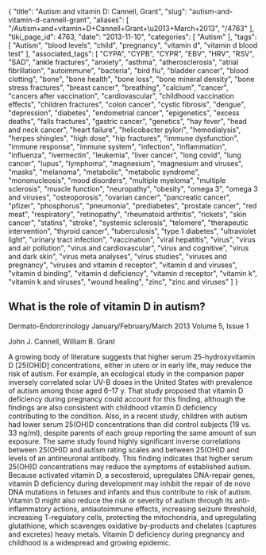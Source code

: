 {
    "title": "Autism and vitamin D: Cannell, Grant",
    "slug": "autism-and-vitamin-d-cannell-grant",
    "aliases": [
        "/Autism+and+vitamin+D+Cannell+Grant+\u2013+March+2013",
        "/4763"
    ],
    "tiki_page_id": 4763,
    "date": "2013-11-10",
    "categories": [
        "Autism"
    ],
    "tags": [
        "Autism",
        "blood levels",
        "child",
        "pregnancy",
        "vitamin d",
        "vitamin d blood test"
    ],
    "associated_tags": [
        "CYPA",
        "CYPB",
        "CYPR",
        "EBV",
        "HRV",
        "RSV",
        "SAD",
        "ankle fractures",
        "anxiety",
        "asthma",
        "atherosclerosis",
        "atrial fibrillation",
        "autoimmune",
        "bacteria",
        "bird flu",
        "bladder cancer",
        "blood clotting",
        "bone",
        "bone health",
        "bone loss",
        "bone mineral density",
        "bone stress fractures",
        "breast cancer",
        "breathing",
        "calcium",
        "cancer",
        "cancers after vaccination",
        "cardiovascular",
        "childhood vaccination effects",
        "children fractures",
        "colon cancer",
        "cystic fibrosis",
        "dengue",
        "depression",
        "diabetes",
        "endometrial cancer",
        "epigenetics",
        "excess deaths",
        "falls fractures",
        "gastric cancer",
        "genetics",
        "hay fever",
        "head and neck cancer",
        "heart failure",
        "helicobacter pylori",
        "hemodialysis",
        "herpes shingles",
        "high dose",
        "hip fractures",
        "immune dysfunction",
        "immune response",
        "immune system",
        "infection",
        "inflammation",
        "influenza",
        "ivermectin",
        "leukemia",
        "liver cancer",
        "long covid",
        "lung cancer",
        "lupus",
        "lymphoma",
        "magnesium",
        "magnesium and viruses",
        "masks",
        "melanoma",
        "metabolic",
        "metabolic syndrome",
        "mononucleosis",
        "mood disorders",
        "multiple myeloma",
        "multiple sclerosis",
        "muscle function",
        "neuropathy",
        "obesity",
        "omega 3",
        "omega 3 and viruses",
        "osteoporosis",
        "ovarian cancer",
        "pancreatic cancer",
        "pfizer",
        "phosphorus",
        "pneumonia",
        "prediabetes",
        "prostate cancer",
        "red meat",
        "respiratory",
        "retinopathy",
        "rheumatoid arthritis",
        "rickets",
        "skin cancer",
        "statins",
        "stroke",
        "systemic sclerosis",
        "telomere",
        "therapeutic intervention",
        "thyroid cancer",
        "tuberculosis",
        "type 1 diabetes",
        "ultraviolet light",
        "urinary tract infection",
        "vaccination",
        "viral hepatitis",
        "virus",
        "virus and air pollution",
        "virus and cardiovascular",
        "virus and cognitive",
        "virus and dark skin",
        "virus meta analyses",
        "virus studies",
        "viruses and pregnancy",
        "viruses and vitamin d receptor",
        "vitamin d and viruses",
        "vitamin d binding",
        "vitamin d deficiency",
        "vitamin d receptor",
        "vitamin k",
        "vitamin k and viruses",
        "wound healing",
        "zinc",
        "zinc and viruses"
    ]
}


## What is the role of vitamin D in autism?

Dermato-Endorcrinology January/February/March 2013 Volume 5, Issue 1 

John J. Cannell, William B. Grant

A growing body of literature suggests that higher serum 25-hydroxyvitamin D <span>[25(OH)D]</span> concentrations, either in utero or in early life, may reduce the risk of autism. For example, an ecological study in the companion paper inversely correlated solar UV-B doses in the United States with prevalence of autism among those aged 6–17 y. That study proposed that vitamin D deficiency during pregnancy could account for this finding, although the findings are also consistent with childhood vitamin D deficiency contributing to the condition. Also, in a recent study, children with autism had lower serum 25(OH)D concentrations than did control subjects (19 vs. 33 ng/ml), despite parents of each group reporting the same amount of sun exposure. The same study found highly significant inverse correlations between 25(OH)D and autism rating scales and between 25(OH)D and levels of an antineuronal antibody. This finding indicates that higher serum 25(OH)D concentrations may reduce the symptoms of established autism. Because activated vitamin D, a secosteroid, upregulates DNA-repair genes, vitamin D deficiency during development may inhibit the repair of de novo DNA mutations in fetuses and infants and thus contribute to risk of autism. Vitamin D might also reduce the risk or severity of autism through its anti-inflammatory actions, antiautoimmune effects, increasing seizure threshold, increasing T-regulatory cells, protecting the mitochondria, and upregulating glutathione, which scavenges oxidative by-products and chelates (captures and excretes) heavy metals. Vitamin D deficiency during pregnancy and childhood is a widespread and growing epidemic.